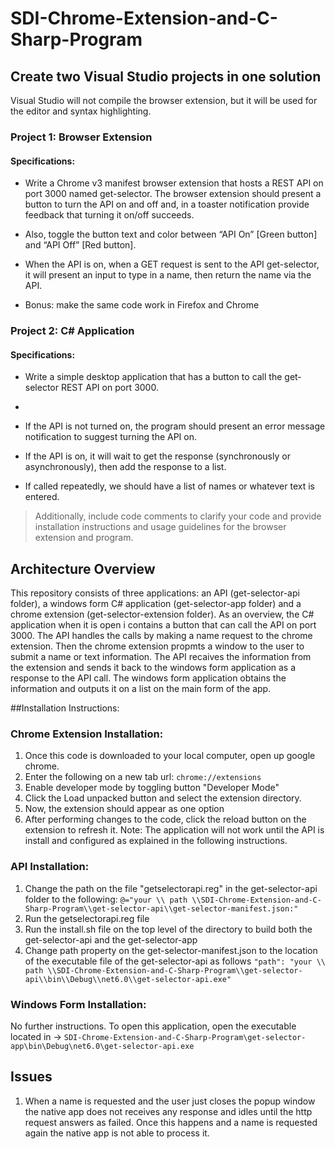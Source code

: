 # SDI-Chrome-Extension-and-C-Sharp-Program

## Create two Visual Studio projects in one solution

Visual Studio will not compile the browser extension, but it will be used for the editor and syntax highlighting. 

### Project 1: Browser Extension

#### Specifications:
- Write a Chrome v3 manifest browser extension that hosts a REST API on port 3000 named get-selector. 
The browser extension should present a button to turn the API on and off and, in a toaster notification provide feedback that turning it on/off succeeds. 

- Also, toggle the button text and color between “API On” [Green button] and “API Off” [Red button]. 

- When the API is on, when a GET request is sent to the API get-selector, it will present an input to type in a name, then return the name via the API. 

- Bonus: make the same code work in Firefox and Chrome

### Project 2: C# Application

#### Specifications:

- Write a simple desktop application that has a button to call the get-selector REST API on port 3000. 
- 
- If the API is not turned on, the program should present an error message notification to suggest turning the API on. 

- If the API is on, it will wait to get the response (synchronously or asynchronously), then add the response to a list.

- If called repeatedly, we should have a list of names or whatever text is entered.

> Additionally, include code comments to clarify your code and provide installation instructions and usage guidelines for the browser extension and program.

## Architecture Overview

This repository consists of three applications: an API (get-selector-api folder), a windows form C# application (get-selector-app folder) and a 
chrome extension (get-selector-extension folder). As an overview, the C# application when it is open i contains a button that can call the API on port 3000. 
The API handles the calls by making a name request to the chrome extension. Then the chrome extension propmts a window to the user to submit a name or text information. 
The API recaives the information from the extension and sends it back to the windows form application as a response to the API call. The windows form application 
obtains the information and outputs it on a list on the main form of the app.

##Installation Instructions:
### Chrome Extension Installation:
1. Once this code is downloaded to your local computer, open up google chrome.
2. Enter the following on a new tab url: `chrome://extensions`
3. Enable developer mode by toggling button "Developer Mode"
4. Click the Load unpacked button and select the extension directory.
5. Now, the extension should appear as one option
6. After performing changes to the code, click the reload button on the extension to refresh it.
Note: The application will not work until the API is install and configured as explained in the following instructions.

### API Installation:
1. Change the path on the file "getselectorapi.reg" in the get-selector-api folder to the following:
`@="your \\ path \\SDI-Chrome-Extension-and-C-Sharp-Program\\get-selector-api\\get-selector-manifest.json:"`
2. Run the getselectorapi.reg file
3. Run the install.sh file on the top level of the directory to build both the get-selector-api and the get-selector-app
4. Change path property on the get-selector-manifest.json to the location of the executable file of the get-selector-api as follows
`"path": "your \\ path \\SDI-Chrome-Extension-and-C-Sharp-Program\\get-selector-api\\bin\\Debug\\net6.0\\get-selector-api.exe"`

### Windows Form Installation:
No further instructions. To open this application, open the executable located in -> `SDI-Chrome-Extension-and-C-Sharp-Program\get-selector-app\bin\Debug\net6.0\get-selector-api.exe`

## Issues
1. When a name is requested and the user just closes the popup window the native app does not receives any response and idles until the http request answers as failed. 
Once this happens and a name is requested again the native app is not able to process it.